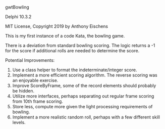 gwtBowling

Delphi 10.3.2

MIT License, Copyright 2019 by Anthony Eischens

This is my first instance of a code Kata, the bowling game.

There is a deviation from standard bowling scoring.  The logic returns a -1
 for the score if additional rolls are needed to determine the score.

Potential Improvements:
1. Use a class helper to format the indeterminate/integer score.
2. Implement a more efficient scoring algorithm.  The reverse scoring was
    an enjoyable exercise.
3. Improve ScoreByFrame, some of the record elements should probably
    be hidden.
4. Utilize more interfaces, perhaps separating out regular frame
    scoring from 10th frame scoring.
5. Store less, compute more given the light processing requirements of
    bowling.
6. Implement a more realistic random roll, perhaps with a few different skill
    levels.

